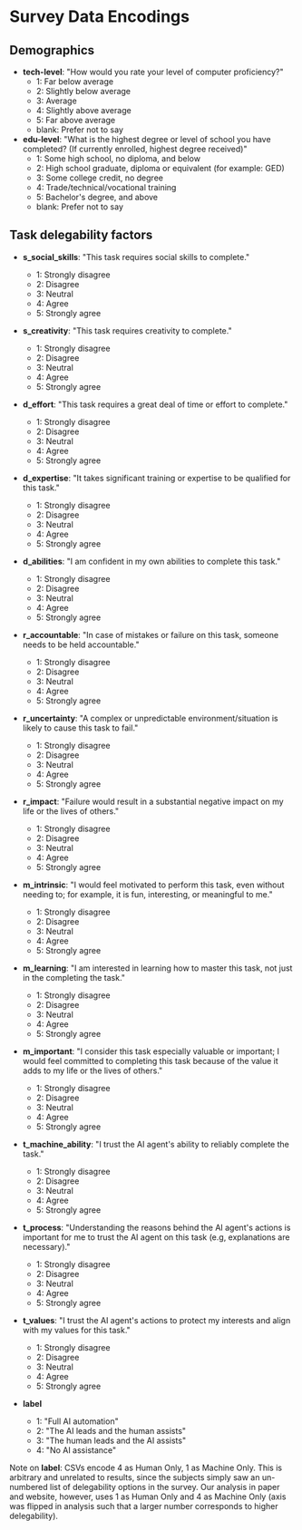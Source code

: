 # Survey Data Encodings

## Demographics
* **tech-level**: "How would you rate your level of computer proficiency?"
  * 1: Far below average
  * 2: Slightly below average
  * 3: Average
  * 4: Slightly above average
  * 5: Far above average
  * blank: Prefer not to say
* **edu-level**: "What is the highest degree or level of school you have completed? (If currently enrolled, highest degree received)"
  * 1: Some high school, no diploma, and below
  * 2: High school graduate, diploma or equivalent (for example: GED)
  * 3: Some college credit, no degree
  * 4: Trade/technical/vocational training
  * 5: Bachelor's degree, and above
  * blank: Prefer not to say

## Task delegability factors
* **s_social_skills**: "This task requires social skills to complete."
  * 1: Strongly disagree
  * 2: Disagree
  * 3: Neutral
  * 4: Agree
  * 5: Strongly agree
* **s_creativity**: "This task requires creativity to complete."
  * 1: Strongly disagree
  * 2: Disagree
  * 3: Neutral
  * 4: Agree
  * 5: Strongly agree
* **d_effort**: "This task requires a great deal of time or effort to complete."
  * 1: Strongly disagree
  * 2: Disagree
  * 3: Neutral
  * 4: Agree
  * 5: Strongly agree
* **d_expertise**: "It takes significant training or expertise to be qualified for this task."
  * 1: Strongly disagree
  * 2: Disagree
  * 3: Neutral
  * 4: Agree
  * 5: Strongly agree
* **d_abilities**: "I am confident in my own abilities to complete this task."
  * 1: Strongly disagree
  * 2: Disagree
  * 3: Neutral
  * 4: Agree
  * 5: Strongly agree
* **r_accountable**: "In case of mistakes or failure on this task, someone needs to be held accountable."
  * 1: Strongly disagree
  * 2: Disagree
  * 3: Neutral
  * 4: Agree
  * 5: Strongly agree
* **r_uncertainty**: "A complex or unpredictable environment/situation is likely to cause this task to fail."
  * 1: Strongly disagree
  * 2: Disagree
  * 3: Neutral
  * 4: Agree
  * 5: Strongly agree
* **r_impact**: "Failure would result in a substantial negative impact on my life or the lives of others."
  * 1: Strongly disagree
  * 2: Disagree
  * 3: Neutral
  * 4: Agree
  * 5: Strongly agree
* **m_intrinsic**: "I would feel motivated to perform this task, even without needing to; for example, it is fun, interesting, or meaningful to me."
  * 1: Strongly disagree
  * 2: Disagree
  * 3: Neutral
  * 4: Agree
  * 5: Strongly agree
* **m_learning**: "I am interested in learning how to master this task, not just in the completing the task."
  * 1: Strongly disagree
  * 2: Disagree
  * 3: Neutral
  * 4: Agree
  * 5: Strongly agree
* **m_important**: "I consider this task especially valuable or important; I would feel committed to completing this task because of the value it adds to my life or the lives of others."
  * 1: Strongly disagree
  * 2: Disagree
  * 3: Neutral
  * 4: Agree
  * 5: Strongly agree
* **t_machine_ability**: "I trust the AI agent's ability to reliably complete the task."
  * 1: Strongly disagree
  * 2: Disagree
  * 3: Neutral
  * 4: Agree
  * 5: Strongly agree
* **t_process**: "Understanding the reasons behind the AI agent's actions is important for me to trust the AI agent on this task (e.g, explanations are necessary)."
  * 1: Strongly disagree
  * 2: Disagree
  * 3: Neutral
  * 4: Agree
  * 5: Strongly agree
* **t_values**: "I trust the AI agent's actions to protect my interests and align with my values for this task."
  * 1: Strongly disagree
  * 2: Disagree
  * 3: Neutral
  * 4: Agree
  * 5: Strongly agree

* **label**
  * 1: "Full AI automation"
  * 2: "The AI leads and the human assists"
  * 3: "The human leads and the AI assists"
  * 4: "No AI assistance"

Note on **label**: CSVs encode 4 as Human Only, 1 as Machine Only. This is arbitrary and unrelated to results, since the subjects simply saw an un-numbered list of delegability options in the survey.
Our analysis in paper and website, however, uses 1 as Human Only and 4 as Machine Only (axis was flipped in analysis such that a larger number corresponds to higher delegability).

